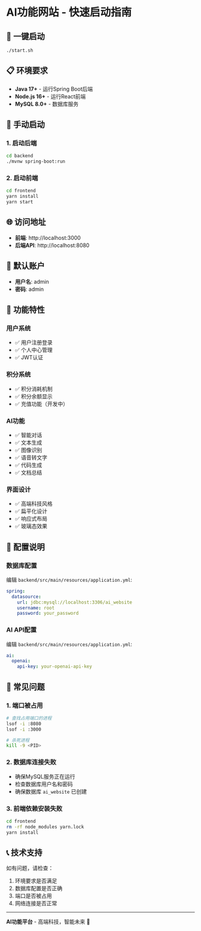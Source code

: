 # AI功能网站 - 快速启动指南

## 🚀 一键启动

```bash
./start.sh
```

## 📋 环境要求

- **Java 17+** - 运行Spring Boot后端
- **Node.js 16+** - 运行React前端
- **MySQL 8.0+** - 数据库服务

## 🔧 手动启动

### 1. 启动后端

```bash
cd backend
./mvnw spring-boot:run
```

### 2. 启动前端

```bash
cd frontend
yarn install
yarn start
```

## 🌐 访问地址

- **前端**: http://localhost:3000
- **后端API**: http://localhost:8080

## 📝 默认账户

- **用户名**: admin
- **密码**: admin

## 🎯 功能特性

### 用户系统
- ✅ 用户注册登录
- ✅ 个人中心管理
- ✅ JWT认证

### 积分系统
- ✅ 积分消耗机制
- ✅ 积分余额显示
- ✅ 充值功能（开发中）

### AI功能
- ✅ 智能对话
- ✅ 文本生成
- ✅ 图像识别
- ✅ 语音转文字
- ✅ 代码生成
- ✅ 文档总结

### 界面设计
- ✅ 高端科技风格
- ✅ 扁平化设计
- ✅ 响应式布局
- ✅ 玻璃态效果

## 🔧 配置说明

### 数据库配置
编辑 `backend/src/main/resources/application.yml`:
```yaml
spring:
  datasource:
    url: jdbc:mysql://localhost:3306/ai_website
    username: root
    password: your_password
```

### AI API配置
编辑 `backend/src/main/resources/application.yml`:
```yaml
ai:
  openai:
    api-key: your-openai-api-key
```

## 🐛 常见问题

### 1. 端口被占用
```bash
# 查找占用端口的进程
lsof -i :8080
lsof -i :3000

# 杀死进程
kill -9 <PID>
```

### 2. 数据库连接失败
- 确保MySQL服务正在运行
- 检查数据库用户名和密码
- 确保数据库 `ai_website` 已创建

### 3. 前端依赖安装失败
```bash
cd frontend
rm -rf node_modules yarn.lock
yarn install
```

## 📞 技术支持

如有问题，请检查：
1. 环境要求是否满足
2. 数据库配置是否正确
3. 端口是否被占用
4. 网络连接是否正常

---

**AI功能平台** - 高端科技，智能未来 🚀 